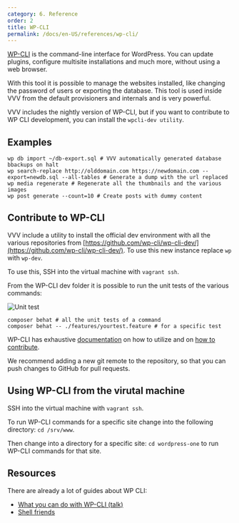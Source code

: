 ```yaml
---
category: 6. Reference
order: 2
title: WP-CLI
permalink: /docs/en-US/references/wp-cli/
---
```


[WP-CLI](https://wp-cli.org/) is the command-line interface for WordPress. You can update plugins, configure multisite installations and much more, without using a web browser. 

With this tool it is possible to manage the websites installed, like changing the password of users or exporting the database. This tool is used inside VVV from the default provisioners and internals and is very powerful.

VVV includes the nightly version of WP-CLI, but if you want to contribute to WP CLI development, you can install the `wpcli-dev utility`.

## Examples

```
wp db import ~/db-export.sql # VVV automatically generated database bbackups on halt
wp search-replace http://olddomain.com https://newdomain.com --export=newdb.sql --all-tables # Generate a dump with the url replaced
wp media regenerate # Regenerate all the thumbnails and the various images
wp post generate --count=10 # Create posts with dummy content
```

## Contribute to WP-CLI

VVV include a utility to install the official dev environment with all the various repositories from [https://github.com/wp-cli/wp-cli-dev/](https://github.com/wp-cli/wp-cli-dev/). To use this new instance replace `wp` with `wp-dev`.

To use this, SSH into the virtual machine with `vagrant ssh`.

From the WP-CLI dev folder it is possible to run the unit tests of the various commands:

![Unit test](https://user-images.githubusercontent.com/403283/66570851-b2c9a480-eb6e-11e9-8b8b-5242f687c07f.png)

```
composer behat # all the unit tests of a command
composer behat -- ./features/yourtest.feature # for a specific test
```

WP-CLI has exhaustive [documentation](https://make.wordpress.org/cli/handbook/) on how to utilize and on [how to contribute](https://make.wordpress.org/cli/handbook/contributing/).

We recommend adding a new git remote to the repository, so that you can push changes to GitHub for pull requests.

## Using WP-CLI from the virutal machine 

SSH into the virtual machine with `vagrant ssh`.

To run WP-CLI commands for a specific site change into the following directory: `cd /srv/www`.

Then change into a directory for a specific site: `cd wordpress-one` to run WP-CLI commands for that site.

## Resources

There are already a lot of guides about WP CLI:

  * [What you can do with WP-CLI (talk)](http://mte90.tech/Talk-WPCLI/)
  * [Shell friends](https://make.wordpress.org/cli/handbook/shell-friends/)

